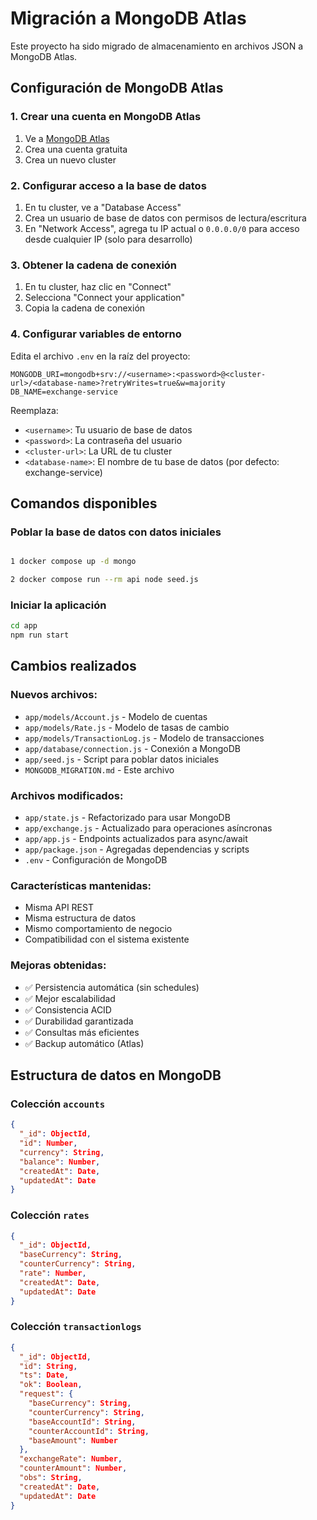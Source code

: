 # Migración a MongoDB Atlas

Este proyecto ha sido migrado de almacenamiento en archivos JSON a MongoDB Atlas.

## Configuración de MongoDB Atlas

### 1. Crear una cuenta en MongoDB Atlas

1. Ve a [MongoDB Atlas](https://www.mongodb.com/cloud/atlas)
2. Crea una cuenta gratuita
3. Crea un nuevo cluster

### 2. Configurar acceso a la base de datos

1. En tu cluster, ve a "Database Access"
2. Crea un usuario de base de datos con permisos de lectura/escritura
3. En "Network Access", agrega tu IP actual o `0.0.0.0/0` para acceso desde cualquier IP (solo para desarrollo)

### 3. Obtener la cadena de conexión

1. En tu cluster, haz clic en "Connect"
2. Selecciona "Connect your application"
3. Copia la cadena de conexión

### 4. Configurar variables de entorno

Edita el archivo `.env` en la raíz del proyecto:

```env
MONGODB_URI=mongodb+srv://<username>:<password>@<cluster-url>/<database-name>?retryWrites=true&w=majority
DB_NAME=exchange-service
```

Reemplaza:

- `<username>`: Tu usuario de base de datos
- `<password>`: La contraseña del usuario
- `<cluster-url>`: La URL de tu cluster
- `<database-name>`: El nombre de tu base de datos (por defecto: exchange-service)

## Comandos disponibles

### Poblar la base de datos con datos iniciales

```bash

1 docker compose up -d mongo

2 docker compose run --rm api node seed.js

```

### Iniciar la aplicación

```bash
cd app
npm run start
```

## Cambios realizados

### Nuevos archivos:

- `app/models/Account.js` - Modelo de cuentas
- `app/models/Rate.js` - Modelo de tasas de cambio
- `app/models/TransactionLog.js` - Modelo de transacciones
- `app/database/connection.js` - Conexión a MongoDB
- `app/seed.js` - Script para poblar datos iniciales
- `MONGODB_MIGRATION.md` - Este archivo

### Archivos modificados:

- `app/state.js` - Refactorizado para usar MongoDB
- `app/exchange.js` - Actualizado para operaciones asíncronas
- `app/app.js` - Endpoints actualizados para async/await
- `app/package.json` - Agregadas dependencias y scripts
- `.env` - Configuración de MongoDB

### Características mantenidas:

- Misma API REST
- Misma estructura de datos
- Mismo comportamiento de negocio
- Compatibilidad con el sistema existente

### Mejoras obtenidas:

- ✅ Persistencia automática (sin schedules)
- ✅ Mejor escalabilidad
- ✅ Consistencia ACID
- ✅ Durabilidad garantizada
- ✅ Consultas más eficientes
- ✅ Backup automático (Atlas)

## Estructura de datos en MongoDB

### Colección `accounts`

```json
{
  "_id": ObjectId,
  "id": Number,
  "currency": String,
  "balance": Number,
  "createdAt": Date,
  "updatedAt": Date
}
```

### Colección `rates`

```json
{
  "_id": ObjectId,
  "baseCurrency": String,
  "counterCurrency": String,
  "rate": Number,
  "createdAt": Date,
  "updatedAt": Date
}
```

### Colección `transactionlogs`

```json
{
  "_id": ObjectId,
  "id": String,
  "ts": Date,
  "ok": Boolean,
  "request": {
    "baseCurrency": String,
    "counterCurrency": String,
    "baseAccountId": String,
    "counterAccountId": String,
    "baseAmount": Number
  },
  "exchangeRate": Number,
  "counterAmount": Number,
  "obs": String,
  "createdAt": Date,
  "updatedAt": Date
}
```
